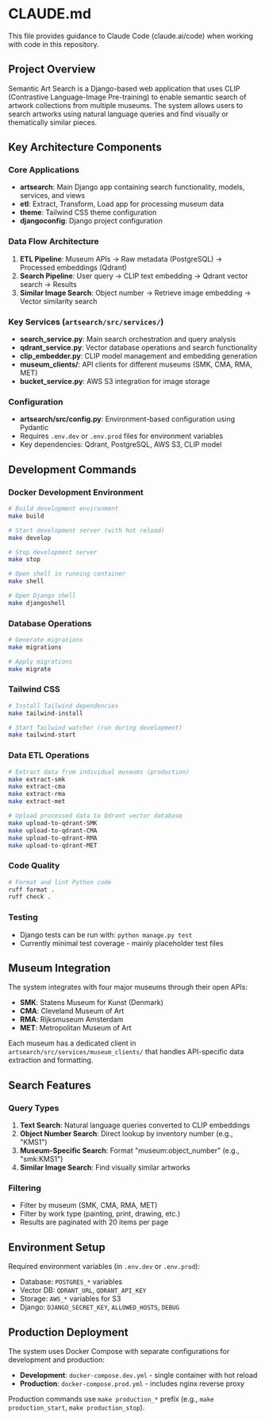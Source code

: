 # CLAUDE.md

This file provides guidance to Claude Code (claude.ai/code) when working with code in this repository.

## Project Overview

Semantic Art Search is a Django-based web application that uses CLIP (Contrastive Language-Image Pre-training) to enable semantic search of artwork collections from multiple museums. The system allows users to search artworks using natural language queries and find visually or thematically similar pieces.

## Key Architecture Components

### Core Applications
- **artsearch**: Main Django app containing search functionality, models, services, and views
- **etl**: Extract, Transform, Load app for processing museum data
- **theme**: Tailwind CSS theme configuration
- **djangoconfig**: Django project configuration

### Data Flow Architecture
1. **ETL Pipeline**: Museum APIs → Raw metadata (PostgreSQL) → Processed embeddings (Qdrant)
2. **Search Pipeline**: User query → CLIP text embedding → Qdrant vector search → Results
3. **Similar Image Search**: Object number → Retrieve image embedding → Vector similarity search

### Key Services (`artsearch/src/services/`)
- **search_service.py**: Main search orchestration and query analysis
- **qdrant_service.py**: Vector database operations and search functionality
- **clip_embedder.py**: CLIP model management and embedding generation
- **museum_clients/**: API clients for different museums (SMK, CMA, RMA, MET)
- **bucket_service.py**: AWS S3 integration for image storage

### Configuration
- **artsearch/src/config.py**: Environment-based configuration using Pydantic
- Requires `.env.dev` or `.env.prod` files for environment variables
- Key dependencies: Qdrant, PostgreSQL, AWS S3, CLIP model

## Development Commands

### Docker Development Environment
```bash
# Build development environment
make build

# Start development server (with hot reload)
make develop

# Stop development server
make stop

# Open shell in running container
make shell

# Open Django shell
make djangoshell
```

### Database Operations
```bash
# Generate migrations
make migrations

# Apply migrations
make migrate
```

### Tailwind CSS
```bash
# Install Tailwind dependencies
make tailwind-install

# Start Tailwind watcher (run during development)
make tailwind-start
```

### Data ETL Operations
```bash
# Extract data from individual museums (production)
make extract-smk
make extract-cma
make extract-rma  
make extract-met

# Upload processed data to Qdrant vector database
make upload-to-qdrant-SMK
make upload-to-qdrant-CMA
make upload-to-qdrant-RMA
make upload-to-qdrant-MET
```

### Code Quality
```bash
# Format and lint Python code
ruff format .
ruff check .
```

### Testing
- Django tests can be run with: `python manage.py test`
- Currently minimal test coverage - mainly placeholder test files

## Museum Integration

The system integrates with four major museums through their open APIs:
- **SMK**: Statens Museum for Kunst (Denmark)
- **CMA**: Cleveland Museum of Art  
- **RMA**: Rijksmuseum Amsterdam
- **MET**: Metropolitan Museum of Art

Each museum has a dedicated client in `artsearch/src/services/museum_clients/` that handles API-specific data extraction and formatting.

## Search Features

### Query Types
1. **Text Search**: Natural language queries converted to CLIP embeddings
2. **Object Number Search**: Direct lookup by inventory number (e.g., "KMS1")
3. **Museum-Specific Search**: Format "museum:object_number" (e.g., "smk:KMS1")
4. **Similar Image Search**: Find visually similar artworks

### Filtering
- Filter by museum (SMK, CMA, RMA, MET)
- Filter by work type (painting, print, drawing, etc.)
- Results are paginated with 20 items per page

## Environment Setup

Required environment variables (in `.env.dev` or `.env.prod`):
- Database: `POSTGRES_*` variables
- Vector DB: `QDRANT_URL`, `QDRANT_API_KEY`
- Storage: `AWS_*` variables for S3
- Django: `DJANGO_SECRET_KEY`, `ALLOWED_HOSTS`, `DEBUG`

## Production Deployment

The system uses Docker Compose with separate configurations for development and production:
- **Development**: `docker-compose.dev.yml` - single container with hot reload
- **Production**: `docker-compose.prod.yml` - includes nginx reverse proxy

Production commands use `make production_*` prefix (e.g., `make production_start`, `make production_stop`).